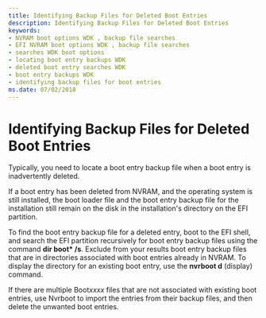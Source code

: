 ```yaml
---
title: Identifying Backup Files for Deleted Boot Entries
description: Identifying Backup Files for Deleted Boot Entries
keywords:
- NVRAM boot options WDK , backup file searches
- EFI NVRAM boot options WDK , backup file searches
- searches WDK boot options
- locating boot entry backups WDK
- deleted boot entry searches WDK
- boot entry backups WDK
- identifying backup files for boot entries
ms.date: 07/02/2018
---
```


# Identifying Backup Files for Deleted Boot Entries

Typically, you need to locate a boot entry backup file when a boot entry is inadvertently deleted.

If a boot entry has been deleted from NVRAM, and the operating system is still installed, the boot loader file and the boot entry backup file for the installation still remain on the disk in the installation's directory on the EFI partition.

To find the boot entry backup file for a deleted entry, boot to the EFI shell, and search the EFI partition recursively for boot entry backup files using the command **dir boot\* /s**. Exclude from your results boot entry backup files that are in directories associated with boot entries already in NVRAM. To display the directory for an existing boot entry, use the **nvrboot d** (display) command.

If there are multiple Boot*xxxx* files that are not associated with existing boot entries, use Nvrboot to import the entries from their backup files, and then delete the unwanted boot entries.
